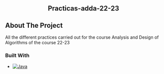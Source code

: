 <br />
<div align="center">

  <h2 align="center">Practicas-adda-22-23</h2>

</div>



<!-- ABOUT THE PROJECT -->
## About The Project


All the different practices carried out for the course Analysis and Design of Algorithms of the course 22-23



### Built With

* [![Java][Java.com]][Java-url]


<!-- MARKDOWN LINKS & IMAGES -->
<!-- https://www.markdownguide.org/basic-syntax/#reference-style-links -->
[Java.com]: https://img.shields.io/badge/Java-ED8B00?style=for-the-badge&logo=openjdk&logoColor=white
[Java-url]: https://www.Java.com/
